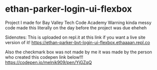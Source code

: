 # ethan-parker-login-ui-flexbox
Project I made for Bay Valley Tech Code Academy
Warning kinda messy code made this literally on the day before the project was due eheheh


Sidenotes:
This is uploaded on repl.it at this link if you want a live site version of it!
https://ethan-parker-bvt-login-ui-flexbox.ethaaaan.repl.co

Also the checkmark box was not made by me it was made by the person who created this codepen link below!!!
https://codepen.io/melnik909/pen/YjGZqQ
